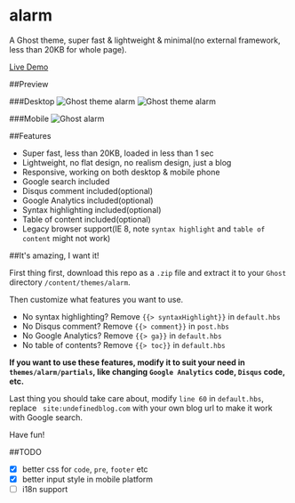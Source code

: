 alarm
=====

A Ghost theme, super fast & lightweight & minimal(no external framework, less than 20KB for whole page).

[Live Demo](http://undefinedblog.com)

##Preview

###Desktop
![Ghost theme alarm](http://ww1.sinaimg.cn/mw690/831e9385gw1efhumwo8zbj20vc0jhq6b.jpg)
![Ghost theme alarm](http://ww2.sinaimg.cn/mw690/831e9385gw1efhumxwlfsj20u50jbgoq.jpg)

###Mobile
![Ghost alarm](http://ww2.sinaimg.cn/mw690/831e9385gw1efhumxlxq6j20an0ixq4b.jpg)

##Features

 - Super fast, less than 20KB, loaded in less than 1 sec
 - Lightweight, no flat design, no realism design, just a blog
 - Responsive, working on both desktop & mobile phone
 - Google search included
 - Disqus comment included(optional)
 - Google Analytics included(optional)
 - Syntax highlighting included(optional)
 - Table of content included(optional)
 - Legacy browser support(IE 8, note `syntax highlight` and `table of content` might not work)

##It's amazing, I want it!

First thing first, download this repo as a `.zip` file and extract it to your `Ghost` directory `/content/themes/alarm`.

Then customize what features you want to use.

 - No syntax highlighting? Remove `{{> syntaxHighlight}}` in `default.hbs`
 - No Disqus comment? Remove `{{> comment}}` in `post.hbs`
 - No Google Analytics? Remove `{{> ga}}` in `default.hbs`
 - No table of contents? Remove `{{> toc}}` in `default.hbs`

**If you want to use these features, modify it to suit your need in `themes/alarm/partials`, like changing `Google Analytics` code, `Disqus` code, etc.**

Last thing you should take care about, modify `line 60` in `default.hbs`, replace ` site:undefinedblog.com` with your own blog url to make it work with Google search.

Have fun!

##TODO

 - [x] better css for `code`, `pre`, `footer` etc
 - [x] better input style in mobile platform
 - [ ] i18n support
